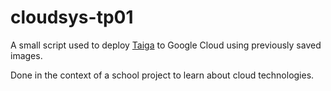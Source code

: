 # cloudsys-tp01

A small script used to deploy [Taiga](https://github.com/taigaio/taiga-doc/blob/master/setup-production.adoc) to Google Cloud using previously saved images.

Done in the context of a school project to learn about cloud technologies.